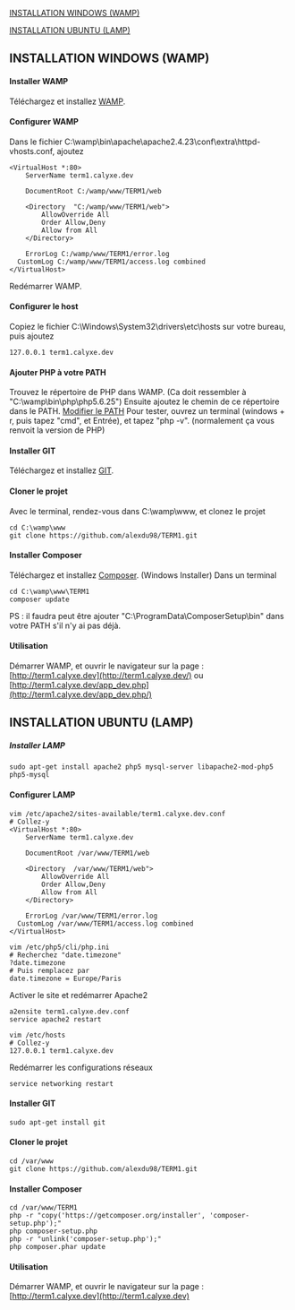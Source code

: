 [INSTALLATION WINDOWS (WAMP)](https://github.com/alexdu98/TERM1#installation-windows-wamp)

[INSTALLATION UBUNTU (LAMP)](https://github.com/alexdu98/TERM1#installation-ubuntu-lamp)

## INSTALLATION WINDOWS (WAMP)
#### Installer WAMP
Téléchargez et installez [WAMP](http://www.wampserver.com/).

#### Configurer WAMP
Dans le fichier C:\wamp\bin\apache\apache2.4.23\conf\extra\httpd-vhosts.conf, ajoutez
```
<VirtualHost *:80>
	ServerName term1.calyxe.dev

	DocumentRoot C:/wamp/www/TERM1/web

	<Directory  "C:/wamp/www/TERM1/web">
		AllowOverride All
		Order Allow,Deny
        Allow from All
	</Directory>

	ErrorLog C:/wamp/www/TERM1/error.log
  CustomLog C:/wamp/www/TERM1/access.log combined
</VirtualHost>
```
Redémarrer WAMP.

#### Configurer le host
Copiez le fichier C:\Windows\System32\drivers\etc\hosts sur votre bureau, puis ajoutez 
```
127.0.0.1 term1.calyxe.dev
```

#### Ajouter PHP à votre PATH
Trouvez le répertoire de PHP dans WAMP. (Ca doit ressembler à "C:\wamp\bin\php\php5.6.25")
Ensuite ajoutez le chemin de ce répertoire dans le PATH. [Modifier le PATH](http://sametmax.com/ajouter-un-chemin-a-la-variable-denvironnement-path-sous-windows/)
Pour tester, ouvrez un terminal (windows + r, puis tapez "cmd", et Entrée), et tapez "php -v". (normalement ça vous renvoit la version de PHP)

#### Installer GIT
Téléchargez et installez [GIT](https://git-scm.com/).

#### Cloner le projet
Avec le terminal, rendez-vous dans C:\wamp\www, et clonez le projet
```
cd C:\wamp\www
git clone https://github.com/alexdu98/TERM1.git
```

#### Installer Composer
Téléchargez et installez [Composer](https://getcomposer.org/download/). (Windows Installer)
Dans un terminal
```
cd C:\wamp\www\TERM1
composer update
```
PS : il faudra peut être ajouter "C:\ProgramData\ComposerSetup\bin" dans votre PATH s'il n'y ai pas déjà.

#### Utilisation
Démarrer WAMP, et ouvrir le navigateur sur la page : [http://term1.calyxe.dev](http://term1.calyxe.dev/) ou [http://term1.calyxe.dev/app_dev.php](http://term1.calyxe.dev/app_dev.php/)

## INSTALLATION UBUNTU (LAMP)
##### Installer LAMP
```
sudo apt-get install apache2 php5 mysql-server libapache2-mod-php5 php5-mysql
```

#### Configurer LAMP
```
vim /etc/apache2/sites-available/term1.calyxe.dev.conf
# Collez-y 
<VirtualHost *:80>
	ServerName term1.calyxe.dev

	DocumentRoot /var/www/TERM1/web

	<Directory  /var/www/TERM1/web">
		AllowOverride All
		Order Allow,Deny
        Allow from All
	</Directory>

	ErrorLog /var/www/TERM1/error.log
  CustomLog /var/www/TERM1/access.log combined
</VirtualHost>
```
```
vim /etc/php5/cli/php.ini
# Recherchez "date.timezone"
?date.timezone
# Puis remplacez par
date.timezone = Europe/Paris
```
Activer le site et redémarrer Apache2
```
a2ensite term1.calyxe.dev.conf
service apache2 restart
```
```
vim /etc/hosts
# Collez-y
127.0.0.1 term1.calyxe.dev
```
Redémarrer les configurations réseaux
```
service networking restart
```

#### Installer GIT
```
sudo apt-get install git
```

#### Cloner le projet
```
cd /var/www
git clone https://github.com/alexdu98/TERM1.git
```

#### Installer Composer
```
cd /var/www/TERM1
php -r "copy('https://getcomposer.org/installer', 'composer-setup.php');"
php composer-setup.php
php -r "unlink('composer-setup.php');"
php composer.phar update
```

#### Utilisation
Démarrer WAMP, et ouvrir le navigateur sur la page : [http://term1.calyxe.dev](http://term1.calyxe.dev)
